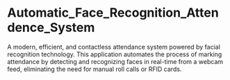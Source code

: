 # Automatic_Face_Recognition_Attendence_System
A modern, efficient, and contactless attendance system powered by facial recognition technology. This application automates the process of marking attendance by detecting and recognizing faces in real-time from a webcam feed, eliminating the need for manual roll calls or RFID cards.
